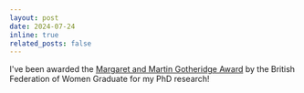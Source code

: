 ```yaml
---
layout: post
date: 2024-07-24
inline: true
related_posts: false
---
```


I've been awarded the [Margaret and Martin Gotheridge Award](https://www.imperial.ac.uk/news/255137/doc-phd-researcher-mlanie-roschewitz-receives/) by the British Federation of Women Graduate for my PhD research!
